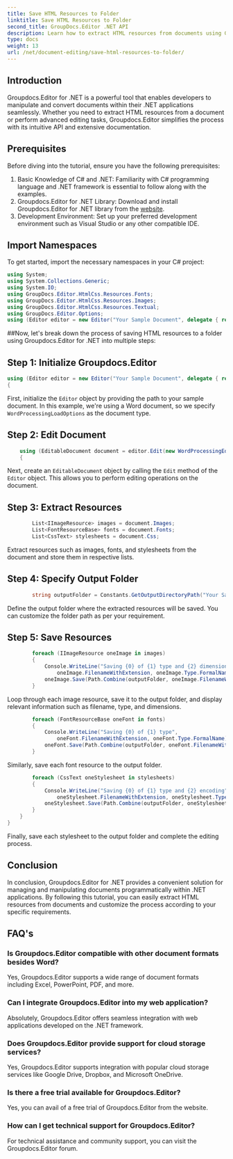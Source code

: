 ```yaml
---
title: Save HTML Resources to Folder
linktitle: Save HTML Resources to Folder
second_title: GroupDocs.Editor .NET API
description: Learn how to extract HTML resources from documents using Groupdocs.Editor for .NET. This comprehensive tutorial provides step-by-step guidance for developers.
type: docs
weight: 13
url: /net/document-editing/save-html-resources-to-folder/
---
```

## Introduction
Groupdocs.Editor for .NET is a powerful tool that enables developers to manipulate and convert documents within their .NET applications seamlessly. Whether you need to extract HTML resources from a document or perform advanced editing tasks, Groupdocs.Editor simplifies the process with its intuitive API and extensive documentation.
## Prerequisites
Before diving into the tutorial, ensure you have the following prerequisites:
1. Basic Knowledge of C# and .NET: Familiarity with C# programming language and .NET framework is essential to follow along with the examples.
2. Groupdocs.Editor for .NET Library: Download and install Groupdocs.Editor for .NET library from the [website](https://releases.groupdocs.com/editor/net/).
3. Development Environment: Set up your preferred development environment such as Visual Studio or any other compatible IDE.

## Import Namespaces
To get started, import the necessary namespaces in your C# project:
```csharp
using System;
using System.Collections.Generic;
using System.IO;
using GroupDocs.Editor.HtmlCss.Resources.Fonts;
using GroupDocs.Editor.HtmlCss.Resources.Images;
using GroupDocs.Editor.HtmlCss.Resources.Textual;
using GroupDocs.Editor.Options;
using (Editor editor = new Editor("Your Sample Document", delegate { return new WordProcessingLoadOptions(); }))
```
##Now, let's break down the process of saving HTML resources to a folder using Groupdocs.Editor for .NET into multiple steps:
## Step 1: Initialize Groupdocs.Editor
```csharp
using (Editor editor = new Editor("Your Sample Document", delegate { return new WordProcessingLoadOptions(); }))
{
```
First, initialize the `Editor` object by providing the path to your sample document. In this example, we're using a Word document, so we specify `WordProcessingLoadOptions` as the document type.
## Step 2: Edit Document
```csharp
	using (EditableDocument document = editor.Edit(new WordProcessingEditOptions()))
	{
```
Next, create an `EditableDocument` object by calling the `Edit` method of the `Editor` object. This allows you to perform editing operations on the document.
## Step 3: Extract Resources
```csharp
		List<IImageResource> images = document.Images;
		List<FontResourceBase> fonts = document.Fonts;
		List<CssText> stylesheets = document.Css;
```
Extract resources such as images, fonts, and stylesheets from the document and store them in respective lists.
## Step 4: Specify Output Folder
```csharp
		string outputFolder = Constants.GetOutputDirectoryPath("Your Sample Document");
```
Define the output folder where the extracted resources will be saved. You can customize the folder path as per your requirement.
## Step 5: Save Resources
```csharp
		foreach (IImageResource oneImage in images)
		{
			Console.WriteLine("Saving {0} of {1} type and {2} dimensions",
				oneImage.FilenameWithExtension, oneImage.Type.FormalName, oneImage.LinearDimensions);
			oneImage.Save(Path.Combine(outputFolder, oneImage.FilenameWithExtension));
		}
```
Loop through each image resource, save it to the output folder, and display relevant information such as filename, type, and dimensions.
```csharp
		foreach (FontResourceBase oneFont in fonts)
		{
			Console.WriteLine("Saving {0} of {1} type",
				oneFont.FilenameWithExtension, oneFont.Type.FormalName);
			oneFont.Save(Path.Combine(outputFolder, oneFont.FilenameWithExtension));
		}
```
Similarly, save each font resource to the output folder.
```csharp
		foreach (CssText oneStylesheet in stylesheets)
		{
			Console.WriteLine("Saving {0} of {1} type and {2} encoding",
				oneStylesheet.FilenameWithExtension, oneStylesheet.Type.FormalName, oneStylesheet.Encoding);
			oneStylesheet.Save(Path.Combine(outputFolder, oneStylesheet.FilenameWithExtension));
		}
	}
}
```
Finally, save each stylesheet to the output folder and complete the editing process.

## Conclusion
In conclusion, Groupdocs.Editor for .NET provides a convenient solution for managing and manipulating documents programmatically within .NET applications. By following this tutorial, you can easily extract HTML resources from documents and customize the process according to your specific requirements.
## FAQ's
### Is Groupdocs.Editor compatible with other document formats besides Word?
Yes, Groupdocs.Editor supports a wide range of document formats including Excel, PowerPoint, PDF, and more.
### Can I integrate Groupdocs.Editor into my web application?
Absolutely, Groupdocs.Editor offers seamless integration with web applications developed on the .NET framework.
### Does Groupdocs.Editor provide support for cloud storage services?
Yes, Groupdocs.Editor supports integration with popular cloud storage services like Google Drive, Dropbox, and Microsoft OneDrive.
### Is there a free trial available for Groupdocs.Editor?
Yes, you can avail of a free trial of Groupdocs.Editor from the website.
### How can I get technical support for Groupdocs.Editor?
For technical assistance and community support, you can visit the Groupdocs.Editor forum.
